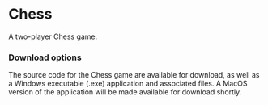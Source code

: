 # Chess
A two-player Chess game.

### Download options
The source code for the Chess game are available for download, as well as a Windows executable (.exe) application and associated files.
A MacOS version of the application will be made available for download shortly.
